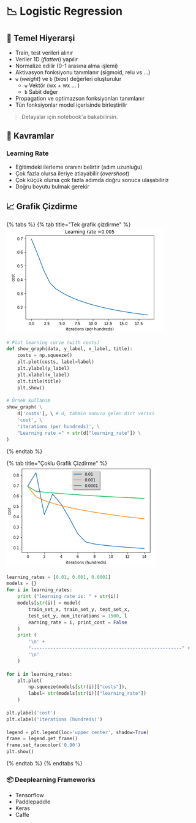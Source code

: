 # 📉 Logistic Regression

## 🧱 Temel Hiyerarşi

* Train, test verileri alınır
* Veriler 1D \(_flatten_\) yapılır
* Normalize edilir \(0-1 arasına alma işlemi\)
* Aktivasyon fonksiyonu tanımlanır \(sigmoid, relu vs ...\)
* `w` \(_weight_\) ve `b` \(_bias_\) değerleri oluşturulur
  * `w` Vektör \(wx + wx ... \)
  * `b` Sabit değer
* Propagation ve optimazson fonksiyonları tanımlanır
* Tün fonksiyonlar model içerisinde birleştirilir

> Detayalar için notebook'a bakabilirsin.

## 💎 Kavramlar

### Learning Rate

* Eğitimdeki ilerleme oranını belirtir \(adım uzunluğu\)
* Çok fazla olursa ileriye atlayabilir \(_overshoot_\)
* Çok küçük olursa çok fazla adımda doğru sonuca ulaşabiliriz
* Doğru boyutu bulmak gerekir

## 📈 Grafik Çizdirme

{% tabs %}
{% tab title="Tek grafik çizdirme" %}
![](../../.gitbook/assets/image%20%2819%29.png)

```python
# Plot learning curve (with costs)
def show_graph(data, y_label, x_label, title):
    costs = np.squeeze()
    plt.plot(costs, label=label)
    plt.ylabel(y_label)
    plt.xlabel(x_label)
    plt.title(title)
    plt.show()

# Örnek kullanım
show_graph( \
    d['costs'], \ # d, tahmin sonucu gelen dict verisi
    'cost', \
    'iterations (per hundreds)', \
    "Learning rate =" + str(d["learning_rate"]) \
)
```
{% endtab %}

{% tab title="Çoklu Grafik Çizdirme" %}
![](../../.gitbook/assets/image%20%2824%29.png)

```python
learning_rates = [0.01, 0.001, 0.0001]
models = {}
for i in learning_rates:
    print ("learning rate is: " + str(i))
    models[str(i)] = model(
        train_set_x, train_set_y, test_set_x, 
        test_set_y, num_iterations = 1500, l
        earning_rate = i, print_cost = False
    )
    print (
        '\n' + 
        "-------------------------------------------------------" + 
        '\n'
    )

for i in learning_rates:
    plt.plot(
        np.squeeze(models[str(i)]["costs"]), 
        label= str(models[str(i)]["learning_rate"])
    )

plt.ylabel('cost')
plt.xlabel('iterations (hundreds)')

legend = plt.legend(loc='upper center', shadow=True)
frame = legend.get_frame()
frame.set_facecolor('0.90')
plt.show()
```
{% endtab %}
{% endtabs %}

### 📦 Deeplearning Frameworks

* Tensorflow
* Paddlepaddle
* Keras
* Caffe

